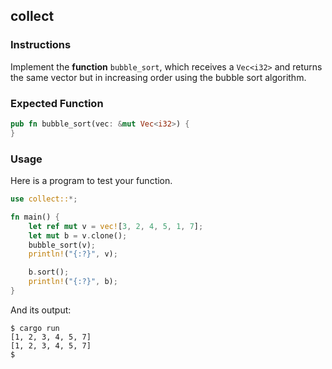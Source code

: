 ## collect

### Instructions

Implement the **function** `bubble_sort`, which receives a `Vec<i32>` and returns the same vector but in increasing order using the bubble sort algorithm.

### Expected Function

```rust
pub fn bubble_sort(vec: &mut Vec<i32>) {
}
```

### Usage

Here is a program to test your function.

```rust
use collect::*;

fn main() {
	let ref mut v = vec![3, 2, 4, 5, 1, 7];
	let mut b = v.clone();
	bubble_sort(v);
	println!("{:?}", v);

	b.sort();
	println!("{:?}", b);
}
```

And its output:

```console
$ cargo run
[1, 2, 3, 4, 5, 7]
[1, 2, 3, 4, 5, 7]
$
```
